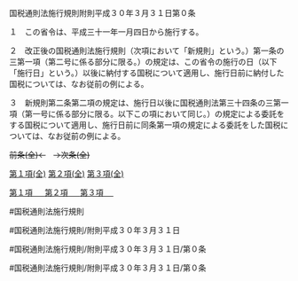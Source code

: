 国税通則法施行規則附則平成３０年３月３１日第０条

１　この省令は、平成三十一年一月四日から施行する。

２　改正後の国税通則法施行規則（次項において「新規則」という。）第一条の三第一項（第二号に係る部分に限る。）の規定は、この省令の施行の日（以下「施行日」という。）以後に納付する国税について適用し、施行日前に納付した国税については、なお従前の例による。

３　新規則第二条第二項の規定は、施行日以後に国税通則法第三十四条の三第一項（第一号に係る部分に限る。以下この項において同じ。）の規定による委託をする国税について適用し、施行日前に同条第一項の規定による委託をした国税については、なお従前の例による。

~~前条(全)←~~　~~→次条(全)~~

[第１項(全)](国税通則法施行規則附則平成３０年３月３１日第０条第１項_.md)  [第２項(全)](国税通則法施行規則附則平成３０年３月３１日第０条第２項_.md)  [第３項(全)](国税通則法施行規則附則平成３０年３月３１日第０条第３項_.md)  

[第１項 　 ](国税通則法施行規則附則平成３０年３月３１日第０条第１項.md)  [第２項 　 ](国税通則法施行規則附則平成３０年３月３１日第０条第２項.md)  [第３項 　 ](国税通則法施行規則附則平成３０年３月３１日第０条第３項.md)  

#国税通則法施行規則

#国税通則法施行規則/附則平成３０年３月３１日

#国税通則法施行規則/附則平成３０年３月３１日/第０条

#国税通則法施行規則/附則平成３０年３月３１日/第０条

